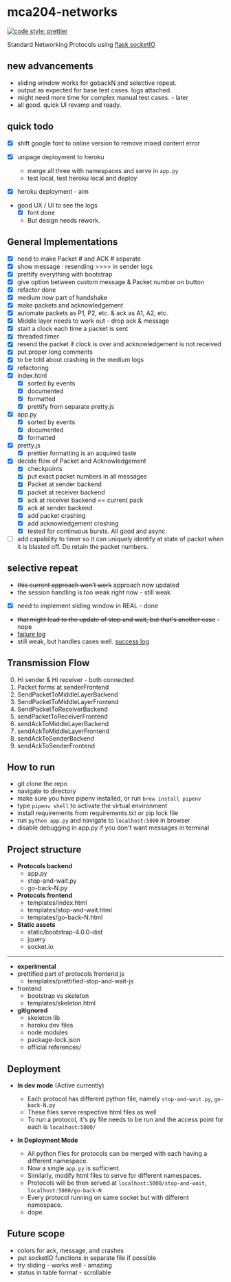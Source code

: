 # mca204-networks

[![code style: prettier](https://img.shields.io/badge/code_style-prettier-ff69b4.svg?style=flat-square)](https://github.com/prettier/prettier)

Standard Networking Protocols using [flask socketIO](https://github.com/miguelgrinberg/Flask-SocketIO/tree/master/example)

## new advancements

* sliding window works for gobackN and selective repeat.
* output as expected for base test cases. logs attached.
* might need more time for complex manual test cases. - later
* all good. quick UI revamp and ready.

## quick todo

* [x] shift google font to online version to remove mixed content error
* [x] unipage deployment to heroku

  * merge all three with namespaces and serve in `app.py`
  * test local, test heroku local and deploy

* [x] heroku deployment - aim
* good UX / UI to see the logs
  * [x] font done
  * But design needs rework.

## General Implementations

* [x] need to make Packet # and ACK # separate
* [x] show message : resending >>>> in sender logs
* [x] prettify everything with bootstrap
* [x] give option between custom message & Packet number on button
* [x] refactor done
* [x] medium now part of handshake
* [x] make packets and acknowledgement
* [x] automate packets as P1, P2, etc. & ack as A1, A2, etc.
* [x] Middle layer needs to work out - drop ack & message
* [x] start a clock each time a packet is sent
* [x] threaded timer
* [x] resend the packet if clock is over and acknowledgement is not received
* [x] put proper long comments
* [x] to be told about crashing in the medium logs
* [x] refactoring
* [x] index.html
  * [x] sorted by events
  * [x] documented
  * [x] formatted
  * [x] prettify from separate pretty.js
* [x] app.py
  * [x] sorted by events
  * [x] documented
  * [x] formatted
* [x] pretty.js
  * [x] prettier formatting is an acquired taste
* [x] decide flow of Packet and Acknowledgement
  * [x] checkpoints
  * [x] put exact packet numbers in all messages
  * [x] Packet at sender backend
  * [x] packet at receiver backend
  * [x] ack at receiver backend == current pack
  * [x] ack at sender backend
  * [x] add packet crashing
  * [x] add acknowledgement crashing
  * [x] tested for continuous bursts. All good and async.
* [ ] add capability to timer so it can uniquely identify at state of packet when it is blasted off. Do retain the packet numbers.

## selective repeat

* ~~this current approach won't work~~ approach now updated
* the session handling is too weak right now - still weak
* [x] need to implement sliding window in REAL - done
* ~~that might lead to the update of stop and wait, but that's another case~~ - nope
* [failure log](./example_logs/failed-selective-repeat-1.txt)
* still weak, but handles cases well. [success log](./example_logs/success-selective-repeat.txt)

## Transmission Flow

0.  Hi sender & Hi receiver - both connected
1.  Packet forms at senderFrontend
1.  SendPacketToMiddleLayerBackend
1.  SendPacketToMiddleLayerFrontend
1.  SendPacketToReceiverBackend
1.  sendPacketToReceiverFrontend
1.  sendAckToMiddleLayerBackend
1.  sendAckToMiddleLayerFrontend
1.  sendAckToSenderBackend
1.  sendAckToSenderFrontend

## How to run

* git clone the repo
* navigate to directory
* make sure you have pipenv installed, or run `brew install pipenv`
* type `pipenv shell` to activate the virtual environment
* install requirements from requirements.txt or pip lock file
* run `python app.py` and navigate to `localhost:5000` in browser
* disable debugging in app.py if you don't want messages in terminal

## Project structure

* **Protocols backend**
  * app.py
  * stop-and-wait.py
  * go-back-N.py
* **Protocols frontend**
  * templates/index.html
  * templates/stop-and-wait.html
  * templates/go-back-N.html
* **Static assets**
  * static/bootstrap-4.0.0-dist
  * jquery
  * socket.io

---

* **experimental**
* prettified part of protocols frontend js
  * templates/prettified-stop-and-wait-js
* frontend
  * bootstrap vs skeleton
  * templates/skeleton.html
* **gitignored**
  * skeleton lib
  * heroku dev files
  * node modules
  * package-lock.json
  * official references/

## Deployment

* **In dev mode** (Active currently)

  * Each protocol has different python file, namely `stop-and-wait.py`, `go-back-N.py`
  * These files serve respective html files as well
  * To run a protocol, it's py file needs to be run and the access point for each is `localhost:5000/`

* **In Deployment Mode**
  * All python files for protocols can be merged with each having a different namespace.
  * Now a single `app.py` is sufficient.
  * Similarly, modify html files to serve for different namespaces.
  * Protocols will be then served at `localhost:5000/stop-and-wait`, `localhost:5000/go-back-N`
  * Every protocol running on same socket but with different namespace.
  * dope.

## Future scope

* colors for ack, message, and crashes
* put socketIO functions in separate file if possible
* try sliding - works well - amazing
* status in table format - scrollable
